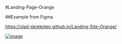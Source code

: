 #Landing-Page-Orange


##Example from Figma

https://vlad-skrekoten.github.io/Landing-Site-Orange/

<a href="https://vlad-skrekoten.github.io/Landing-Site-Orange/">![image](https://user-images.githubusercontent.com/88341932/236217520-98e3d054-913a-4454-9fc0-ccec6dfb0c66.png)</a>

